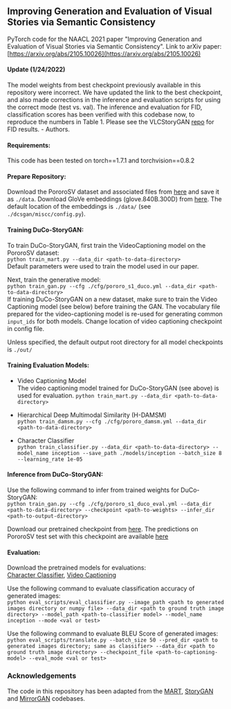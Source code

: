 ## Improving Generation and Evaluation of Visual Stories via Semantic Consistency

PyTorch code for the NAACL 2021 paper "Improving Generation and Evaluation of Visual Stories via Semantic Consistency".
Link to arXiv paper: [https://arxiv.org/abs/2105.10026](https://arxiv.org/abs/2105.10026)

#### Update (1/24/2022)
The model weights from best checkpoint previously available in this repository were incorrect. We have updated the link to the best checkpoint, and also made corrections in the inference and evaluation scripts for using the correct mode (test vs. val). The inference and evaluation for FID, classification scores has been verified with this codebase now, to reproduce the numbers in Table 1. Please see the VLCStoryGAN [repo](https://github.com/adymaharana/VLCStoryGan) for FID results. - Authors.

#### Requirements:
This code has been tested on torch==1.7.1 and torchvision==0.8.2

#### Prepare Repository:
 Download the PororoSV dataset and associated files from [here](https://drive.google.com/file/d/1BqKizOZn4o4dbwNGK7ThCDnNEOVAolnf/view?usp=sharing) and save it as ```./data```.
 Download GloVe embeddings (glove.840B.300D) from [here](https://nlp.stanford.edu/projects/glove/). The default location of the embeddings is ```./data/``` (see ```./dcsgan/miscc/config.py```). 

#### Training DuCo-StoryGAN:

To train DuCo-StoryGAN, first train the VideoCaptioning model on the PororoSV dataset:\
```python train_mart.py --data_dir <path-to-data-directory>```\
Default parameters were used to train the model used in our paper.

Next, train the generative model:\
```python train_gan.py --cfg ./cfg/pororo_s1_duco.yml --data_dir <path-to-data-directory>```\
If training DuCo-StoryGAN on a new dataset, make sure to train the Video Captioning model (see below) before training the GAN. The vocabulary file prepared for the video-captioning model is re-used for generating common ```input_ids``` for both models. Change location of video captioning checkpoint in config file.
    
Unless specified, the default output root directory for all model checkpoints is ```./out/```


#### Training Evaluation Models:
* Video Captioning Model\
The video captioning model trained for DuCo-StoryGAN (see above) is used for evaluation.
```python train_mart.py --data_dir <path-to-data-directory>```

* Hierarchical Deep Multimodal Similarity (H-DAMSM)\
```python train_damsm.py --cfg ./cfg/pororo_damsm.yml --data_dir <path-to-data-directory>```
    
* Character Classifier\
```python train_classifier.py --data_dir <path-to-data-directory> --model_name inception --save_path ./models/inception --batch_size 8 --learning_rate 1e-05```


#### Inference from DuCo-StoryGAN:

Use the following command to infer from trained weights for DuCo-StoryGAN:\
```python train_gan.py --cfg ./cfg/pororo_s1_duco_eval.yml --data_dir <path-to-data-directory> --checkpoint <path-to-weights> --infer_dir <path-to-output-directory>```

Download our pretrained checkpoint from [here](https://drive.google.com/file/d/1H2_-WzETyDZRrRX0ohKmu9l128tkft8k/view?usp=sharing).
The predictions on PororoSV test set with this checkpoint are available [here](https://drive.google.com/file/d/1IeWuDuQOXqT5jD48nR2UcofiB0Onv7Uf/view?usp=sharing)

#### Evaluation:
Download the pretrained models for evaluations:\
[Character Classifier](https://drive.google.com/file/d/1xK6JOgQn_INQ3mBrA338BC2KoeM0TagR/view?usp=sharing), [Video Captioning](https://drive.google.com/file/d/1-6tHxwEGRXqIMNLUGnbtWa9P3YRaLNpG/view?usp=sharing)

Use the following command to evaluate classification accuracy of generated images:\
```python eval_scripts/eval_classifier.py --image_path <path to generated images directory or numpy file> --data_dir <path to ground truth image directory> --model_path <path-to-classifier model> --model_name inception --mode <val or test>```

Use the following command to evaluate BLEU Score of generated images:\
```python eval_scripts/translate.py --batch_size 50 --pred_dir <path to generated images directory; same as classifier> --data_dir <path to ground truth image directory> --checkpoint_file <path-to-captioning-model> --eval_mode <val or test>```

### Acknowledgements
The code in this repository has been adapted from the [MART](https://github.com/jayleicn/recurrent-transformer), [StoryGAN](https://github.com/yitong91/StoryGAN) and [MirrorGAN](https://github.com/qiaott/MirrorGAN) codebases.